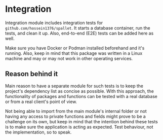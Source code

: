 # Integration

Integration module includes integration tests for `github.com/hossein1376/spallet`.
It starts a database container, run the tests, and clean it up. Also, end-to-end
(E2E) tests can be added here as well.

Make sure you have Docker or Podman installed beforehand and it's running. Also,
keep in mind that this package was written in a Linux machine and may or may not
work in other operating services.

## Reason behind it

Main reason to have a separate module for such tests is to keep the project's
dependency list as concise as possible.  With this approach, the functionality
of packages and functions can be tested with a real database or from a real
client's point of view.

Not being able to import from the main module's internal folder or not having
any access to private functions and fields might prove to be a challenge on its
own, but keep in mind that the intention behind these tests is to make sure the
application is acting as expected. Test behaviour, not the implementation, so to
speak.

